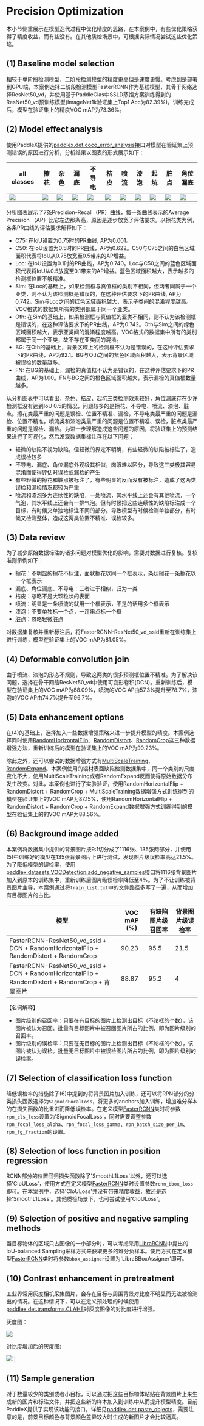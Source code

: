 # Precision Optimization

本小节侧重展示在模型迭代过程中优化精度的思路，在本案例中，有些优化策略获得了精度收益，而有些没有。在其他质检场景中，可根据实际情况尝试这些优化策略。

## (1) Baseline model selection

相较于单阶段检测模型，二阶段检测模型的精度更高但是速度更慢。考虑到是部署到GPU端，本案例选择二阶段检测模型FasterRCNN作为基线模型，其骨干网络选择ResNet50_vd，并使用基于PaddleClas中SSLD蒸馏方案训练得到的ResNet50_vd预训练模型(ImageNet1k验证集上Top1 Acc为82.39%)。训练完成后，模型在验证集上的精度VOC mAP为73.36%。

## (2) Model effect analysis

使用PaddleX提供的[paddlex.det.coco_error_analysis](https://paddlex.readthedocs.io/zh_CN/develop/apis/visualize.html#paddlex-det-coco-error-analysis)接口对模型在验证集上预测错误的原因进行分析，分析结果以图表的形式展示如下：

| all classes| 擦花 | 杂色 | 漏底 | 不导电 | 桔皮 | 喷流 | 漆泡 | 起坑 | 脏点 | 角位漏底 |
| -- | -- | -- | -- | -- | -- | -- | -- | -- | -- | -- |
| ![](https://bj.bcebos.com/paddlex/examples/industrial_quality_inspection/datasets/allclasses_analysis_example.png) | ![](https://bj.bcebos.com/paddlex/examples/industrial_quality_inspection/datasets/cahua_analysis_example.png) | ![](https://bj.bcebos.com/paddlex/examples/industrial_quality_inspection/datasets/zase_analysis_example.png) | ![](https://bj.bcebos.com/paddlex/examples/industrial_quality_inspection/datasets/loudi_analysis_example.png) | ![](https://bj.bcebos.com/paddlex/examples/industrial_quality_inspection/datasets/budaodian_analysis_example.png) | ![](https://bj.bcebos.com/paddlex/examples/industrial_quality_inspection/datasets/jupi_analysis_example.png) | ![](https://bj.bcebos.com/paddlex/examples/industrial_quality_inspection/datasets/penliu_analysis_example.png) | ![](https://bj.bcebos.com/paddlex/examples/industrial_quality_inspection/datasets/qipao_analysis_example.png) | ![](https://bj.bcebos.com/paddlex/examples/industrial_quality_inspection/datasets/qikeng_analysis_example.png) | ![](https://bj.bcebos.com/paddlex/examples/industrial_quality_inspection/datasets/zangdian_analysis_example.png) | ![](https://bj.bcebos.com/paddlex/examples/industrial_quality_inspection/datasets/jiaoweiloudi_analysis_example.png) |

分析图表展示了7条Precision-Recall（PR）曲线，每一条曲线表示的Average Precision （AP）比它左边那条高，原因是逐步放宽了评估要求。以擦花类为例，各条PR曲线的评估要求解释如下：

* C75: 在IoU设置为0.75时的PR曲线, AP为0.001。
* C50: 在IoU设置为0.5时的PR曲线，AP为0.622。C50与C75之间的白色区域面积代表将IoU从0.75放宽至0.5带来的AP增益。
* Loc: 在IoU设置为0.1时的PR曲线，AP为0.740。Loc与C50之间的蓝色区域面积代表将IoU从0.5放宽至0.1带来的AP增益。蓝色区域面积越大，表示越多的检测框位置不够精准。
* Sim: 在Loc的基础上，如果检测框与真值框的类别不相同，但两者同属于一个亚类，则不认为该检测框是错误的，在这种评估要求下的PR曲线, AP为0.742。Sim与Loc之间的红色区域面积越大，表示子类间的混淆程度越高。VOC格式的数据集所有的类别都属于同一个亚类。
* Oth: 在Sim的基础上，如果检测框与真值框的亚类不相同，则不认为该检测框是错误的，在这种评估要求下的PR曲线，AP为0.742。Oth与Sim之间的绿色区域面积越大，表示亚类间的混淆程度越高。VOC格式的数据集中所有的类别都属于同一个亚类，故不存在亚类间的混淆。
* BG: 在Oth的基础上，背景区域上的检测框不认为是错误的，在这种评估要求下的PR曲线，AP为92.1。BG与Oth之间的紫色区域面积越大，表示背景区域被误检的数量越多。
* FN: 在BG的基础上，漏检的真值框不认为是错误的，在这种评估要求下的PR曲线，AP为1.00。FN与BG之间的橙色区域面积越大，表示漏检的真值框数量越多。

从分析图表中可以看出，杂色、桔皮、起坑三类检测效果较好，角位漏底存在少许检测框没有达到IoU 0.5的情况，问题较多的是擦花、不导电、喷流、漆泡、脏点。擦花类最严重的问题是误检、位置不精准、漏检，不导电类最严重的问题是漏检、位置不精准，喷流类和漆泡类最严重的问题是位置不精准、误检，脏点类最严重的问题是误检、漏检。为进一步理解造成这些问题的原因，将验证集上的预测结果进行了可视化，然后发现数据集标注存在以下问题：

* 轻微的缺陷不视为缺陷，但轻微的界定不明确，有些轻微的缺陷被标注了，造成误检较多
* 不导电、漏底、角位漏底外观极其相似，肉眼难以区分，导致这三类极其容易混淆而使得评估时误检或漏检的产生
* 有些轻微的擦花和脏点被标注了，有些明显的反而没有被标注，造成了这两类误检和漏检情况都较为严重
* 喷流和漆泡多为连续性的缺陷，一处喷流，其水平线上还会有其他喷流，一个气泡，其水平线上还会有一排气泡。但有时候把这些连续性的缺陷标注成一个目标，有时候又单独地标注不同的部分。导致模型有时候检测单独部分，有时候又检测整体，造成这两类位置不精准、误检较多。

## (3) Data review

为了减少原始数据标注的诸多问题对模型优化的影响，需要对数据进行复核。复核准则示例如下：

* 擦花：不明显的擦花不标注，面状擦花以同一个框表示，条状擦花一条擦花以一个框表示
* 漏底、角位漏底、不导电：三者过于相似，归为一类
* 桔皮：忽略不是大颗粒状的表面
* 喷流：明显是一条喷流的就用一个框表示，不是的话用多个框表示
* 漆泡：不要单独标一个点，一连串点标一个框
* 脏点：忽略轻微脏点

对数据集复核并重新标注后，将FasterRCNN-ResNet50_vd_ssld重新在训练集上进行训练，模型在验证集上的VOC mAP为81.05%。

## (4) Deformable convolution join

由于喷流、漆泡的形态不规则，导致这两类的很多预测框位置不精准。为了解决该问题，选择在骨干网络ResNet50_vd中使用可变形卷积(DCN)。重新训练后，模型在验证集上的VOC mAP为88.09%，喷流的VOC AP由57.3%提升至78.7%，漆泡的VOC AP由74.7%提升至96.7%。

## (5) Data enhancement options

在(4)的基础上，选择加入一些数据增强策略来进一步提升模型的精度。本案例选择同时使用[RandomHorizontalFlip](https://paddlex.readthedocs.io/zh_CN/develop/apis/transforms/det_transforms.html#randomhorizontalflip)、[RandomDistort](https://paddlex.readthedocs.io/zh_CN/develop/apis/transforms/det_transforms.html#randomdistort)、[RandomCrop](https://paddlex.readthedocs.io/zh_CN/develop/apis/transforms/det_transforms.html#randomcrop)这三种数据增强方法，重新训练后的模型在验证集上的VOC mAP为90.23%。

除此之外，还可以尝试的数据增强方式有[MultiScaleTraining](https://paddlex.readthedocs.io/zh_CN/develop/apis/transforms/det_transforms.html#resizebyshort)、[RandomExpand](https://paddlex.readthedocs.io/zh_CN/develop/apis/transforms/det_transforms.html#randomexpand)。本案例使用的铝材表面缺陷检测数据集中，同一个类别的尺度变化不大，使用MultiScaleTraining或者RandomExpand反而使得原始数据分布发生改变。对此，本案例也进行了实验验证，使用RandomHorizontalFlip + RandomDistort + RandomCrop + MultiScaleTraining数据增强方式训练得到的模型在验证集上的VOC mAP为87.15%，使用RandomHorizontalFlip + RandomDistort + RandomCrop + RandomExpand数据增强方式训练得到的模型在验证集上的的VOC mAP为88.56%。

## (6) Background image added

本案例将数据集中提供的背景图片按9:1切分成了1116张、135张两部分，并使用(5)中训练好的模型在135张背景图片上进行测试，发现图片级误检率高达21.5%。为了降低模型的误检率，使用[paddlex.datasets.VOCDetection.add_negative_samples](https://paddlex.readthedocs.io/zh_CN/develop/apis/datasets.html#add-negative-samples)接口将1116张背景图片加入到原本的训练集中，重新训练后图片级误检率降低至4%。为了不让训练被背景图片主导，本案例通过将`train_list.txt`中的文件路径多写了一遍，从而增加有目标图片的占比。

| 模型 | VOC mAP (%) | 有缺陷图片级召回率 | 背景图片级误检率 |
| -- | -- | -- | -- |
| FasterRCNN-ResNet50_vd_ssld + DCN + RandomHorizontalFlip + RandomDistort + RandomCrop | 90.23 | 95.5 | 21.5 |
| FasterRCNN-ResNet50_vd_ssld + DCN + RandomHorizontalFlip + RandomDistort + RandomCrop + 背景图片 | 88.87 | 95.2 | 4 |

【名词解释】

* 图片级别的召回率：只要在有目标的图片上检测出目标（不论框的个数），该图片被认为召回。批量有目标图片中被召回图片所占的比例，即为图片级别的召回率。
* 图片级别的误检率：只要在无目标的图片上检测出目标（不论框的个数），该图片被认为误检。批量无目标图片中被误检图片所占的比例，即为图片级别的误检率。

## (7) Selection of classification loss function

降低误检率的措施除了(6)中提到的将背景图片加入训练，还可以将RPN部分的分类损失函数选择为`SigmoidFocalLoss`，将更多的anchors加入训练，增加难分样本的在损失函数的比重进而降低误检率。在定义模型[FasterRCNN](https://paddlex.readthedocs.io/zh_CN/develop/apis/models/detection.html#paddlex-det-fasterrcnn)类时将参数`rpn_cls_loss`设置为'SigmoidFocalLoss'，同时需要调整参数`rpn_focal_loss_alpha`、`rpn_focal_loss_gamma`、`rpn_batch_size_per_im`、`rpn_fg_fraction`的设置。

## (8) Selection of loss function in position regression

RCNN部分的位置回归损失函数除了'SmoothL1Loss'以外，还可以选择'CIoULoss'，使用方式在定义模型[FasterRCNN](https://paddlex.readthedocs.io/zh_CN/develop/apis/models/detection.html#paddlex-det-fasterrcnn)类时设置参数`rcnn_bbox_loss`即可。在本案例中，选择'CIoULoss'并没有带来精度收益，故还是选择'SmoothL1Loss'。其他质检场景下，也可尝试使用'CIoULoss'。

## (9) Selection of positive and negative sampling methods

当目标物体的区域只占图像的一小部分时，可以考虑采用[LibraRCNN](https://arxiv.org/abs/1904.02701)中提出的IoU-balanced Sampling采样方式来获取更多的难分负样本。使用方式在定义模型[FasterRCNN](https://paddlex.readthedocs.io/zh_CN/develop/apis/models/detection.html#paddlex-det-fasterrcnn)类时将参数`bbox_assigner`设置为'LibraBBoxAssigner'即可。

## (10) Contrast enhancement in pretreatment

工业界常用灰度相机采集图片，会存在目标与周围背景对比度不明显而无法被检测出的情况。在这种情况下，可以在定义预处理的时候使用[paddlex.det.transforms.CLAHE](https://paddlex.readthedocs.io/zh_CN/develop/apis/transforms/det_transforms.html#clahe)对灰度图像的对比度进行增强。

灰度图：

![](../../../examples/industrial_quality_inspection/image/before_clahe.png)

对比度增加后的灰度图:

![](../../../examples/industrial_quality_inspection/image/after_clahe.png) |

## (11) Sample generation

对于数量较少的类别或者小目标，可以通过把这些目标物体粘贴在背景图片上来生成新的图片和标注文件，并把这些新的样本加入到训练中从而提升模型精度。目前PaddleX提供了实现该功能的接口，详细见[paddlex.det.paste_objects](https://paddlex.readthedocs.io/zh_CN/develop/apis/tools.html#paddlex-det-paste-objects)，需要注意的是，前景目标颜色与背景颜色差异较大时生成的新图片才会比较逼真。
